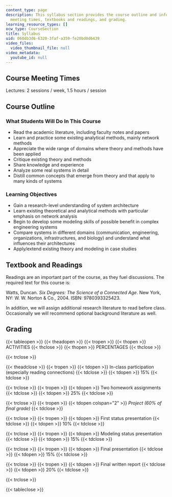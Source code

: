 ```yaml
---
content_type: page
description: This syllabus section provides the course outline and information on
  meeting times, textbooks and readings, and grading.
learning_resource_types: []
ocw_type: CourseSection
title: Syllabus
uid: 060db3d6-6320-3faf-a359-fe20bd0d6439
video_files:
  video_thumbnail_file: null
video_metadata:
  youtube_id: null
---
```


Course Meeting Times
--------------------

Lectures: 2 sessions / week, 1.5 hours / session

Course Outline
--------------

### What Students Will Do In This Course

*   Read the academic literature, including faculty notes and papers
*   Learn and practice some existing analytical methods, mainly network methods
*   Appreciate the wide range of domains where theory and methods have been applied
*   Critique existing theory and methods
*   Share knowledge and experience
*   Analyze some real systems in detail
*   Distill common concepts that emerge from theory and that apply to many kinds of systems

### Learning Objectives

*   Gain a research-level understanding of system architecture
*   Learn existing theoretical and analytical methods with particular emphasis on network analysis
*   Begin to develop some modeling skills of possible benefit in complex engineering systems
*   Compare systems in different domains (communication, engineering, organizations, infrastructures, and biology) and understand what influences their architectures
*   Apply/extend existing theory and modeling in case studies

Textbook and Readings
---------------------

Readings are an important part of the course, as they fuel discussions. The required text for this course is:

Watts, Duncan. _Six Degrees: The Science of a Connected Age_. New York, NY: W. W. Norton & Co., 2004. ISBN: 9780393325423.

In addition, we will assign additional research literature to read before class. Occasionally we will recommend optional background literature as well.

Grading
-------

{{< tableopen >}}
{{< theadopen >}}
{{< tropen >}}
{{< thopen >}}
ACTIVITIES
{{< thclose >}}
{{< thopen >}}
PERCENTAGES
{{< thclose >}}

{{< trclose >}}

{{< theadclose >}}
{{< tropen >}}
{{< tdopen >}}
In-class participation (especially reading connections)
{{< tdclose >}}
{{< tdopen >}}
15%
{{< tdclose >}}

{{< trclose >}}
{{< tropen >}}
{{< tdopen >}}
Two homework assignments
{{< tdclose >}}
{{< tdopen >}}
25%
{{< tdclose >}}

{{< trclose >}}
{{< tropen >}}
{{< tdopen colspan="2" >}}
_Project (60% of final grade)_
{{< tdclose >}}

{{< trclose >}}
{{< tropen >}}
{{< tdopen >}}
First status presentation
{{< tdclose >}}
{{< tdopen >}}
10%
{{< tdclose >}}

{{< trclose >}}
{{< tropen >}}
{{< tdopen >}}
Modeling status presentation
{{< tdclose >}}
{{< tdopen >}}
15%
{{< tdclose >}}

{{< trclose >}}
{{< tropen >}}
{{< tdopen >}}
Final presentation
{{< tdclose >}}
{{< tdopen >}}
15%
{{< tdclose >}}

{{< trclose >}}
{{< tropen >}}
{{< tdopen >}}
Final written report
{{< tdclose >}}
{{< tdopen >}}
20%
{{< tdclose >}}

{{< trclose >}}

{{< tableclose >}}